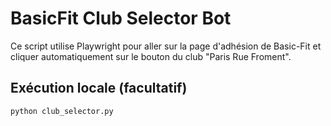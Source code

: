 # BasicFit Club Selector Bot

Ce script utilise Playwright pour aller sur la page d'adhésion de Basic-Fit
et cliquer automatiquement sur le bouton du club "Paris Rue Froment".

## Exécution locale (facultatif)
```bash
python club_selector.py
